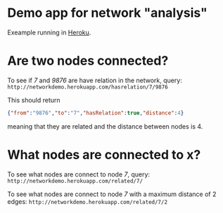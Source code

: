 
# Demo app for network "analysis"


Exeample running in [Heroku](http://networkdemo.herokuapp.com).

# Are two nodes connected?

To see if *7* and *9876* are have relation in the network, query: 
`http://networkdemo.herokuapp.com/hasrelation/7/9876`

This should return
```json
{"from":"9876","to":"7","hasRelation":true,"distance":4}
```
meaning that they are related and the distance between nodes is 4.

# What nodes are connected to x?

To see what nodes are connect to node *7*, query: 
`http://networkdemo.herokuapp.com/related/7/`


To see what nodes are connect to node *7* with a maximum distance of 2 edges: 
`http://networkdemo.herokuapp.com/related/7/2`

